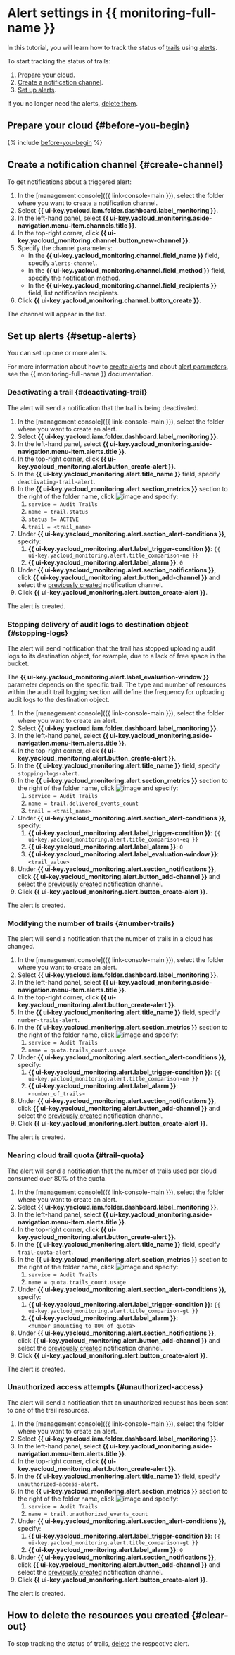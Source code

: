# Alert settings in {{ monitoring-full-name }}

In this tutorial, you will learn how to track the status of [trails](../concepts/trail.md) using [alerts](../../monitoring/concepts/alerting.md#alert).

To start tracking the status of trails:

1. [Prepare your cloud](#before-you-begin).
1. [Create a notification channel](#create-channel).
1. [Set up alerts](#setup-alerts).

If you no longer need the alerts, [delete them](#clear-out).

## Prepare your cloud {#before-you-begin}

{% include [before-you-begin](../../_tutorials/_tutorials_includes/before-you-begin.md) %}

## Create a notification channel {#create-channel}

To get notifications about a triggered alert:

1. In the [management console]({{ link-console-main }}), select the folder where you want to create a notification channel.
1. Select **{{ ui-key.yacloud.iam.folder.dashboard.label_monitoring }}**.
1. In the left-hand panel, select **{{ ui-key.yacloud_monitoring.aside-navigation.menu-item.channels.title }}**.
1. In the top-right corner, click **{{ ui-key.yacloud_monitoring.channel.button_new-channel }}**.
1. Specify the channel parameters:
   * In the **{{ ui-key.yacloud_monitoring.channel.field_name }}** field, specify `alerts-channel`.
   * In the **{{ ui-key.yacloud_monitoring.channel.field_method }}** field, specify the notification method.
   * In the **{{ ui-key.yacloud_monitoring.channel.field_recipients }}** field, list notification recipients.
1. Click **{{ ui-key.yacloud_monitoring.channel.button_create }}**.

The channel will appear in the list.

## Set up alerts {#setup-alerts}

You can set up one or more alerts.

For more information about how to [create alerts](../../monitoring/operations/alert/create-alert.md) and about [alert parameters](../../monitoring/concepts/alerting.md#alert-parameters), see the {{ monitoring-full-name }} documentation.

### Deactivating a trail {#deactivating-trail}

The alert will send a notification that the trail is being deactivated.

1. In the [management console]({{ link-console-main }}), select the folder where you want to create an alert.
1. Select **{{ ui-key.yacloud.iam.folder.dashboard.label_monitoring }}**.
1. In the left-hand panel, select **{{ ui-key.yacloud_monitoring.aside-navigation.menu-item.alerts.title }}**.
1. In the top-right corner, click **{{ ui-key.yacloud_monitoring.alert.button_create-alert }}**.
1. In the **{{ ui-key.yacloud_monitoring.alert.title_name }}** field, specify `deactivating-trail-alert`.
1. In the **{{ ui-key.yacloud_monitoring.alert.section_metrics }}** section to the right of the folder name, click ![image](../../_assets/console-icons/plus.svg) and specify:
   1. `service = Audit Trails`
   1. `name = trail.status`
   1. `status != ACTIVE`
   1. `trail = <trail_name>`
1. Under **{{ ui-key.yacloud_monitoring.alert.section_alert-conditions }}**, specify:
   1. **{{ ui-key.yacloud_monitoring.alert.label_trigger-condition }}**: `{{ ui-key.yacloud_monitoring.alert.title_comparison-ne }}`
   1. **{{ ui-key.yacloud_monitoring.alert.label_alarm }}**: `0`
1. Under **{{ ui-key.yacloud_monitoring.alert.section_notifications }}**, click **{{ ui-key.yacloud_monitoring.alert.button_add-channel }}** and select the [previously created](#create-channel) notification channel.
1. Click **{{ ui-key.yacloud_monitoring.alert.button_create-alert }}**.

The alert is created.

### Stopping delivery of audit logs to destination object {#stopping-logs}

The alert will send notification that the trail has stopped uploading audit logs to its destination object, for example, due to a lack of free space in the bucket.

The **{{ ui-key.yacloud_monitoring.alert.label_evaluation-window }}** parameter depends on the specific trail. The type and number of resources within the audit trail logging section will define the frequency for uploading audit logs to the destination object.

1. In the [management console]({{ link-console-main }}), select the folder where you want to create an alert.
1. Select **{{ ui-key.yacloud.iam.folder.dashboard.label_monitoring }}**.
1. In the left-hand panel, select **{{ ui-key.yacloud_monitoring.aside-navigation.menu-item.alerts.title }}**.
1. In the top-right corner, click **{{ ui-key.yacloud_monitoring.alert.button_create-alert }}**.
1. In the **{{ ui-key.yacloud_monitoring.alert.title_name }}** field, specify `stopping-logs-alert`.
1. In the **{{ ui-key.yacloud_monitoring.alert.section_metrics }}** section to the right of the folder name, click ![image](../../_assets/console-icons/plus.svg) and specify:
   1. `service = Audit Trails`
   1. `name = trail.delivered_events_count`
   1. `trail = <trail_name>`
1. Under **{{ ui-key.yacloud_monitoring.alert.section_alert-conditions }}**, specify:
   1. **{{ ui-key.yacloud_monitoring.alert.label_trigger-condition }}**: `{{ ui-key.yacloud_monitoring.alert.title_comparison-eq }}`
   1. **{{ ui-key.yacloud_monitoring.alert.label_alarm }}**: `0`
   1. **{{ ui-key.yacloud_monitoring.alert.label_evaluation-window }}**: `<trail_value>`
1. Under **{{ ui-key.yacloud_monitoring.alert.section_notifications }}**, click **{{ ui-key.yacloud_monitoring.alert.button_add-channel }}** and select the [previously created](#create-channel) notification channel.
1. Click **{{ ui-key.yacloud_monitoring.alert.button_create-alert }}**.

The alert is created.

### Modifying the number of trails {#number-trails}

The alert will send a notification that the number of trails in a cloud has changed.

1. In the [management console]({{ link-console-main }}), select the folder where you want to create an alert.
1. Select **{{ ui-key.yacloud.iam.folder.dashboard.label_monitoring }}**.
1. In the left-hand panel, select **{{ ui-key.yacloud_monitoring.aside-navigation.menu-item.alerts.title }}**.
1. In the top-right corner, click **{{ ui-key.yacloud_monitoring.alert.button_create-alert }}**.
1. In the **{{ ui-key.yacloud_monitoring.alert.title_name }}** field, specify `number-trails-alert`.
1. In the **{{ ui-key.yacloud_monitoring.alert.section_metrics }}** section to the right of the folder name, click ![image](../../_assets/console-icons/plus.svg) and specify:
   1. `service = Audit Trails`
   1. `name = quota.trails_count.usage`
1. Under **{{ ui-key.yacloud_monitoring.alert.section_alert-conditions }}**, specify:
   1. **{{ ui-key.yacloud_monitoring.alert.label_trigger-condition }}**: `{{ ui-key.yacloud_monitoring.alert.title_comparison-ne }}`
   1. **{{ ui-key.yacloud_monitoring.alert.label_alarm }}**: `<number_of_trails>`
1. Under **{{ ui-key.yacloud_monitoring.alert.section_notifications }}**, click **{{ ui-key.yacloud_monitoring.alert.button_add-channel }}** and select the [previously created](#create-channel) notification channel.
1. Click **{{ ui-key.yacloud_monitoring.alert.button_create-alert }}**.

The alert is created.

### Nearing cloud trail quota {#trail-quota}

The alert will send a notification that the number of trails used per cloud consumed over 80% of the quota.

1. In the [management console]({{ link-console-main }}), select the folder where you want to create an alert.
1. Select **{{ ui-key.yacloud.iam.folder.dashboard.label_monitoring }}**.
1. In the left-hand panel, select **{{ ui-key.yacloud_monitoring.aside-navigation.menu-item.alerts.title }}**.
1. In the top-right corner, click **{{ ui-key.yacloud_monitoring.alert.button_create-alert }}**.
1. In the **{{ ui-key.yacloud_monitoring.alert.title_name }}** field, specify `trail-quota-alert`.
1. In the **{{ ui-key.yacloud_monitoring.alert.section_metrics }}** section to the right of the folder name, click ![image](../../_assets/console-icons/plus.svg) and specify:
   1. `service = Audit Trails`
   1. `name = quota.trails_count.usage`
1. Under **{{ ui-key.yacloud_monitoring.alert.section_alert-conditions }}**, specify:
   1. **{{ ui-key.yacloud_monitoring.alert.label_trigger-condition }}**: `{{ ui-key.yacloud_monitoring.alert.title_comparison-gt }}`
   1. **{{ ui-key.yacloud_monitoring.alert.label_alarm }}**: `<number_amounting_to_80%_of_quota>`
1. Under **{{ ui-key.yacloud_monitoring.alert.section_notifications }}**, click **{{ ui-key.yacloud_monitoring.alert.button_add-channel }}** and select the [previously created](#create-channel) notification channel.
1. Click **{{ ui-key.yacloud_monitoring.alert.button_create-alert }}**.

The alert is created.

### Unauthorized access attempts {#unauthorized-access}

The alert will send a notification that an unauthorized request has been sent to one of the trail resources.

1. In the [management console]({{ link-console-main }}), select the folder where you want to create an alert.
1. Select **{{ ui-key.yacloud.iam.folder.dashboard.label_monitoring }}**.
1. In the left-hand panel, select **{{ ui-key.yacloud_monitoring.aside-navigation.menu-item.alerts.title }}**.
1. In the top-right corner, click **{{ ui-key.yacloud_monitoring.alert.button_create-alert }}**.
1. In the **{{ ui-key.yacloud_monitoring.alert.title_name }}** field, specify `unauthorized-access-alert`.
1. In the **{{ ui-key.yacloud_monitoring.alert.section_metrics }}** section to the right of the folder name, click ![image](../../_assets/console-icons/plus.svg) and specify:
   1. `service = Audit Trails`
   1. `name = trail.unauthorized_events_count`
1. Under **{{ ui-key.yacloud_monitoring.alert.section_alert-conditions }}**, specify:
   1. **{{ ui-key.yacloud_monitoring.alert.label_trigger-condition }}**: `{{ ui-key.yacloud_monitoring.alert.title_comparison-gt }}`
   1. **{{ ui-key.yacloud_monitoring.alert.label_alarm }}**: `0`
1. Under **{{ ui-key.yacloud_monitoring.alert.section_notifications }}**, click **{{ ui-key.yacloud_monitoring.alert.button_add-channel }}** and select the [previously created](#create-channel) notification channel.
1. Click **{{ ui-key.yacloud_monitoring.alert.button_create-alert }}**.

The alert is created.

## How to delete the resources you created {#clear-out}

To stop tracking the status of trails, [delete](../../monitoring/operations/alert/delete-alert.md) the respective alert.
